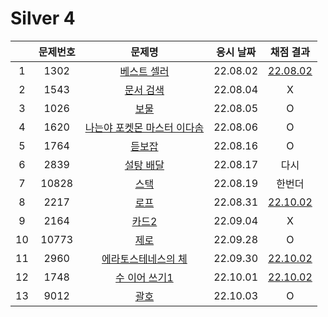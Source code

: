 # Silver 4

|     | 문제번호 |                  문제명                  | 응시 날짜 |        채점 결과         |
| :-: | :------: | :--------------------------------------: | :-------: | :----------------------: |
|  1  |   1302   |         [베스트 셀러](./1302.js)         | 22.08.02  | [22.08.02](./1302_re.js) |
|  2  |   1543   |          [문서 검색](./1543.js)          | 22.08.04  |            X             |
|  3  |   1026   |            [보물](./1026.js)             | 22.08.05  |            O             |
|  4  |   1620   | [나는야 포켓몬 마스터 이다솜](./1620.js) | 22.08.06  |            O             |
|  5  |   1764   |           [듣보잡](./1764.js)            | 22.08.16  |            O             |
|  6  |   2839   |          [설탕 배달](./2839.js)          | 22.08.17  |           다시           |
|  7  |  10828   |            [스택](./10828.js)            | 22.08.19  |          한번더          |
|  8  |   2217   |            [로프](./2217.js)             | 22.08.31  | [22.10.02](./2217_re.js) |
|  9  |   2164   |            [카드2](./2164.js)            | 22.09.04  |            X             |
| 10  |  10773   |            [제로](./10773.js)            | 22.09.28  |            O             |
| 11  |   2960   |     [에라토스테네스의 체](./2960.js)     | 22.09.30  | [22.10.02](./2960_re.js) |
| 12  |   1748   |        [수 이어 쓰기1](./1748.js)        | 22.10.01  | [22.10.02](./1748_re.js) |
| 13  |   9012   |            [괄호](./9012.js)             | 22.10.03  |            O             |
